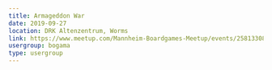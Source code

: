 ```yaml
---
title: Armageddon War
date: 2019-09-27
location: DRK Altenzentrum, Worms
link: https://www.meetup.com/Mannheim-Boardgames-Meetup/events/258133081/
usergroup: bogama
type: usergroup
---
```

